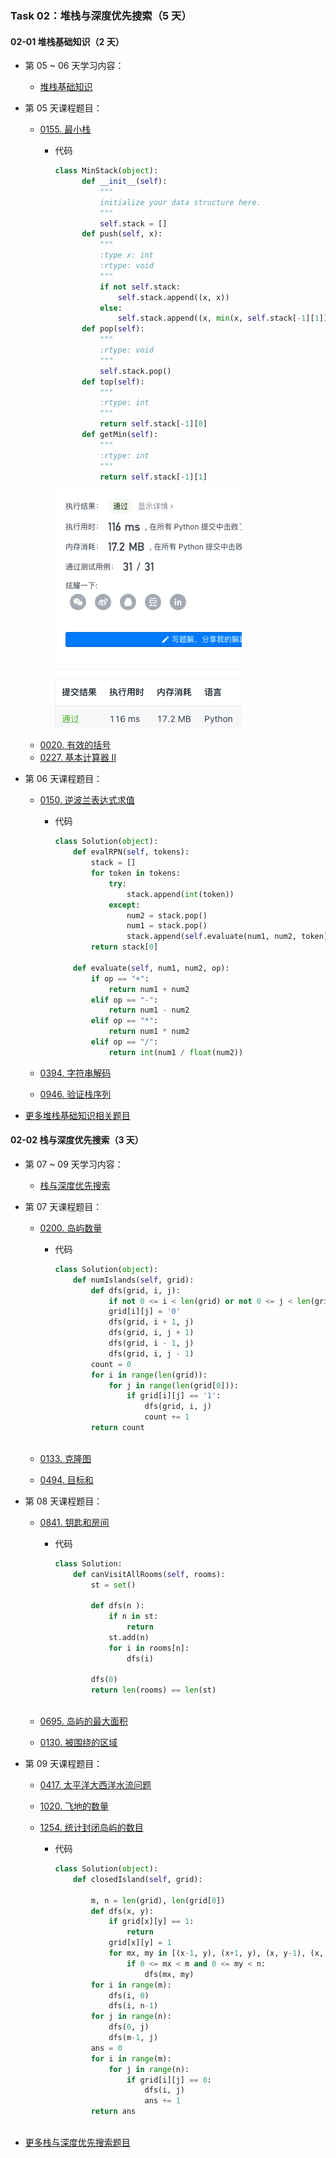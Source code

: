 
### Task 02：堆栈与深度优先搜索（5 天）

#### 02-01 堆栈基础知识（2 天）

- 第 05 ~ 06 天学习内容：
  - [堆栈基础知识](https://github.com/itcharge/LeetCode-Py/blob/main/Contents/03.Stack/01.Stack-Basic/01.Stack-Basic.md)
  
- 第 05 天课程题目：
  - [0155. 最小栈](https://leetcode-cn.com/problems/min-stack/)
    * 代码
      ```python
      class MinStack(object):
            def __init__(self):
                """
                initialize your data structure here.
                """
                self.stack = []
            def push(self, x):
                """
                :type x: int
                :rtype: void
                """
                if not self.stack:
                    self.stack.append((x, x))
                else:
                    self.stack.append((x, min(x, self.stack[-1][1])))
            def pop(self):
                """
                :rtype: void
                """
                self.stack.pop()
            def top(self):
                """
                :rtype: int
                """
                return self.stack[-1][0]
            def getMin(self):
                """
                :rtype: int
                """
                return self.stack[-1][1]
      ```
      
      ![image-20220118201153168](img/Task2/image-20220118201153168-2507914.png)
  - [0020. 有效的括号](https://leetcode-cn.com/problems/valid-parentheses/)
  - [0227. 基本计算器 II](https://leetcode-cn.com/problems/basic-calculator-ii/)
  
- 第 06 天课程题目：
  - [0150. 逆波兰表达式求值](https://leetcode-cn.com/problems/evaluate-reverse-polish-notation/)
  
    - 代码
  
      ```python
      class Solution(object):
          def evalRPN(self, tokens):
              stack = []
              for token in tokens:
                  try:
                      stack.append(int(token))
                  except:
                      num2 = stack.pop()
                      num1 = stack.pop()
                      stack.append(self.evaluate(num1, num2, token))
              return stack[0]
      
          def evaluate(self, num1, num2, op):
              if op == "+":
                  return num1 + num2
              elif op == "-":
                  return num1 - num2
              elif op == "*":
                  return num1 * num2
              elif op == "/":
                  return int(num1 / float(num2))
      ```
  
      
  
  - [0394. 字符串解码](https://leetcode-cn.com/problems/decode-string/)
  
  - [0946. 验证栈序列](https://leetcode-cn.com/problems/validate-stack-sequences/)
  
- [更多堆栈基础知识相关题目](https://github.com/itcharge/LeetCode-Py/blob/main/Contents/03.Stack/01.Stack-Basic/10.Stack-Basic-List.md)

#### 02-02 栈与深度优先搜索（3 天）

- 第 07 ~ 09 天学习内容：
  - [栈与深度优先搜索](https://github.com/itcharge/LeetCode-Py/blob/main/Contents/03.Stack/02.Stack-DFS/01.Stack-DFS.md)
  
- 第 07 天课程题目：
  - [0200. 岛屿数量](https://leetcode-cn.com/problems/number-of-islands/)
  
    - 代码
  
      ```python
      class Solution(object):
          def numIslands(self, grid):
              def dfs(grid, i, j):
                  if not 0 <= i < len(grid) or not 0 <= j < len(grid[0]) or grid[i][j] == '0': return
                  grid[i][j] = '0'
                  dfs(grid, i + 1, j)
                  dfs(grid, i, j + 1)
                  dfs(grid, i - 1, j)
                  dfs(grid, i, j - 1)
              count = 0
              for i in range(len(grid)):
                  for j in range(len(grid[0])):
                      if grid[i][j] == '1':
                          dfs(grid, i, j)
                          count += 1
              return count
       
      ```
  
      
  
  - [0133. 克隆图](https://leetcode-cn.com/problems/clone-graph/)
  
  - [0494. 目标和](https://leetcode-cn.com/problems/target-sum/)
  
- 第 08 天课程题目：
  - [0841. 钥匙和房间](https://leetcode-cn.com/problems/keys-and-rooms/)
  
    - 代码
  
      ```python
      class Solution:
          def canVisitAllRooms(self, rooms):
              st = set()
      
              def dfs(n ):
                  if n in st:
                      return 
                  st.add(n)
                  for i in rooms[n]:
                      dfs(i)
      
              dfs(0)
              return len(rooms) == len(st)
       
      ```
  
      
  
  - [0695. 岛屿的最大面积](https://leetcode-cn.com/problems/max-area-of-island/)
  
  - [0130. 被围绕的区域](https://leetcode-cn.com/problems/surrounded-regions/)
  
- 第 09 天课程题目：
  - [0417. 太平洋大西洋水流问题](https://leetcode-cn.com/problems/pacific-atlantic-water-flow/)
  
  - [1020. 飞地的数量](https://leetcode-cn.com/problems/number-of-enclaves/)
  
  - [1254. 统计封闭岛屿的数目](https://leetcode-cn.com/problems/number-of-closed-islands/)
  
    - 代码
  
      ```python
      class Solution(object):
          def closedIsland(self, grid):
       
              m, n = len(grid), len(grid[0])
              def dfs(x, y):
                  if grid[x][y] == 1:
                      return
                  grid[x][y] = 1
                  for mx, my in [(x-1, y), (x+1, y), (x, y-1), (x, y+1)]:
                      if 0 <= mx < m and 0 <= my < n:
                          dfs(mx, my)
              for i in range(m):
                  dfs(i, 0)
                  dfs(i, n-1)
              for j in range(n):
                  dfs(0, j)
                  dfs(m-1, j)
              ans = 0
              for i in range(m):
                  for j in range(n):
                      if grid[i][j] == 0:
                          dfs(i, j)
                          ans += 1
              return ans
       
      ```
  
      
  
- [更多栈与深度优先搜索题目](https://github.com/itcharge/LeetCode-Py/blob/main/Contents/03.Stack/02.Stack-DFS/10.Stack-DFS-List.md)
